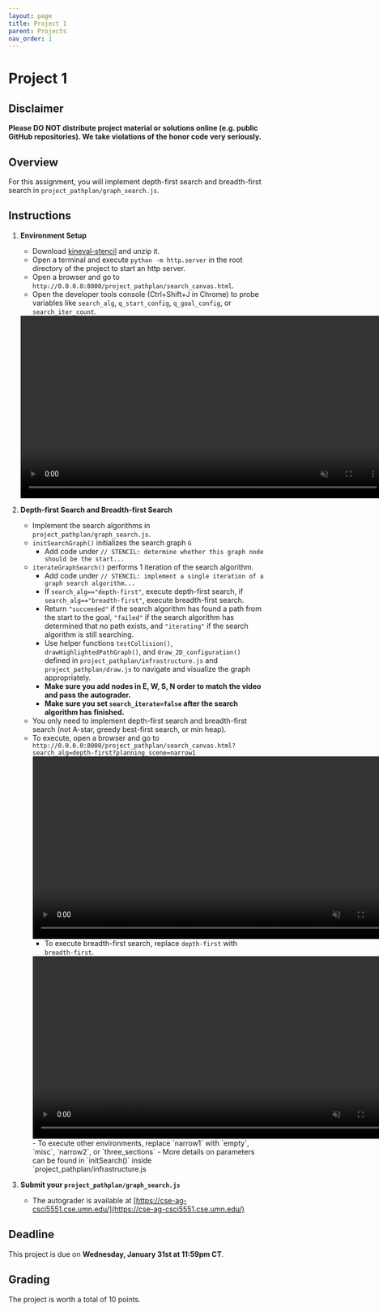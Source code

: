 ```yaml
---
layout: page
title: Project 1
parent: Projects
nav_order: 1
---
```

 
# Project 1

## Disclaimer

<b> Please DO NOT distribute project material or solutions online (e.g. public GitHub repositories). We take violations of the honor code very seriously. </b>

## Overview
For this assignment, you will implement depth-first search and breadth-first search in `project_pathplan/graph_search.js`.

## Instructions

1. <b>Environment Setup</b>
    - Download [kineval-stencil](/CSCI5551-Spr24/assets/projects/kineval-stencil.zip) and unzip it.
    - Open a terminal and execute `python -m http.server` in the root directory of the project to start an http server.
    - Open a browser and go to `http://0.0.0.0:8000/project_pathplan/search_canvas.html`.
    - Open the developer tools console (Ctrl+Shift+J in Chrome) to probe variables like `search_alg`, `q_start_config`, `q_goal_config`, or `search_iter_count`.

    <video width="720" muted controls>
        <source src="/CSCI5551-Spr24/assets/projects/P1/environment.mp4" type="video/mp4">
    </video>

2. <b>Depth-first Search and Breadth-first Search</b>

    - Implement the search algorithms in `project_pathplan/graph_search.js`.
    - `initSearchGraph()` initializes the search graph `G`
        - Add code under `// STENCIL: determine whether this graph node should be the start...`
    - `iterateGraphSearch()` performs 1 iteration of the search algorithm.
        - Add code under `// STENCIL: implement a single iteration of a graph search algorithm...`
        - If `search_alg=="depth-first"`, execute depth-first search, if `search_alg=="breadth-first"`, execute breadth-first search.
        - Return `"succeeded"` if the search algorithm has found a path from the start to the goal, `"failed"` if the search algorithm has determined that no path exists, and `"iterating"` if the search algorithm is still searching.
        - Use helper functions `testCollision()`, `drawHighlightedPathGraph()`, and `draw_2D_configuration()` defined in `project_pathplan/infrastructure.js`  and `project_pathplan/draw.js` to navigate and visualize the graph appropriately.
        - <b>Make sure you add nodes in E, W, S, N order to match the video and pass the autograder.</b>
        - <b>Make sure you set `search_iterate=false` after the search algorithm has finished.</b>
    - You only need to implement depth-first search and breadth-first search (not A-star, greedy best-first search, or min heap).
    - To execute, open a browser and go to `http://0.0.0.0:8000/project_pathplan/search_canvas.html?search_alg=depth-first?planning_scene=narrow1`
        <video width="720" muted controls>
            <source src="/CSCI5551-Spr24/assets/projects/P1/depth-first.mp4" type="video/mp4">
        </video>
        - To execute breadth-first search, replace `depth-first` with `breadth-first`.
        <video width="720" muted controls>
            <source src="/CSCI5551-Spr24/assets/projects/P1/breadth-first.mp4" type="video/mp4">
        </video>
        - To execute other environments, replace `narrow1` with `empty`, `misc`, `narrow2`, or `three_sections`
        - More details on parameters can be found in `initSearch()` inside `project_pathplan/infrastructure.js

3. <b>Submit your `project_pathplan/graph_search.js`</b>
    - The autograder is available at [https://cse-ag-csci5551.cse.umn.edu/](https://cse-ag-csci5551.cse.umn.edu/)

## Deadline

This project is due on <b>Wednesday, January 31st at 11:59pm CT</b>.

## Grading

The project is worth a total of 10 points.